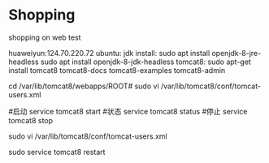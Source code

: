 # Shopping
shopping on web test

huaweiyun:124.70.220.72
ubuntu:
jdk install: 
sudo apt install openjdk-8-jre-headless
sudo apt install openjdk-8-jdk-headless
tomcat8:
sudo apt-get install tomcat8 tomcat8-docs tomcat8-examples tomcat8-admin

cd  /var/lib/tomcat8/webapps/ROOT#
sudo vi /var/lib/tomcat8/conf/tomcat-users.xml

#启动
service tomcat8 start
#状态
service tomcat8 status
#停止
service tomcat8 stop

sudo vi /var/lib/tomcat8/conf/tomcat-users.xml

<role rolename="manager-gui"/>
<role rolename="admin-gui"/>
<user username="root" password="123456" roles="manager-gui,admin-gui"/>

sudo service tomcat8 restart
